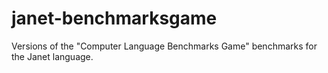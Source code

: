 # janet-benchmarksgame
Versions of the "Computer Language Benchmarks Game" benchmarks for the Janet language.
